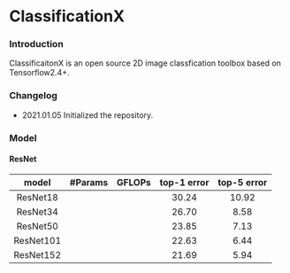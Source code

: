 # ClassificationX

### Introduction
ClassificaitonX is an open source 2D image classfication toolbox based on Tensorflow2.4+.


### Changelog
- 2021.01.05 Initialized the repository.

### Model
#### ResNet
|    model   |  #Params   |   GFLOPs  | top-1 error | top-5 error |
| :--------: | :-------:  | :-------: | :---------: | :---------: |
|  ResNet18  |            |           |    30.24    |    10.92    |
|  ResNet34  |            |           |    26.70    |     8.58    |
|  ResNet50  |            |           |    23.85    |     7.13    |
|  ResNet101 |            |           |    22.63    |     6.44    |
|  ResNet152 |            |           |    21.69    |     5.94    |